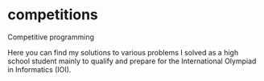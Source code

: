 # competitions
Competitive programming

Here you can find my solutions to various problems I solved as a high school student mainly to qualify and prepare for the International Olympiad in Informatics (IOI).
